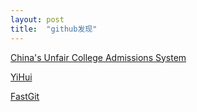 ```yaml
---
layout: post
title:  "github发现"
---
```


[China's Unfair College Admissions System](https://www.theatlantic.com/china/archive/2013/06/chinas-unfair-college-admissions-system/276995/)

[YiHui](https://yihui.org/)

[FastGit](https://hub.fastgit.org/)
